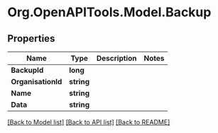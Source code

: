 # Org.OpenAPITools.Model.Backup

## Properties

Name | Type | Description | Notes
------------ | ------------- | ------------- | -------------
**BackupId** | **long** |  | 
**OrganisationId** | **string** |  | 
**Name** | **string** |  | 
**Data** | **string** |  | 

[[Back to Model list]](../README.md#documentation-for-models) [[Back to API list]](../README.md#documentation-for-api-endpoints) [[Back to README]](../README.md)

